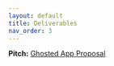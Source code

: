 ```yaml
---
layout: default
title: Deliverables
nav_order: 3
---
```

**Pitch:**
[Ghosted App Proposal](content/Ghosted-App-Proposal.pdf)
